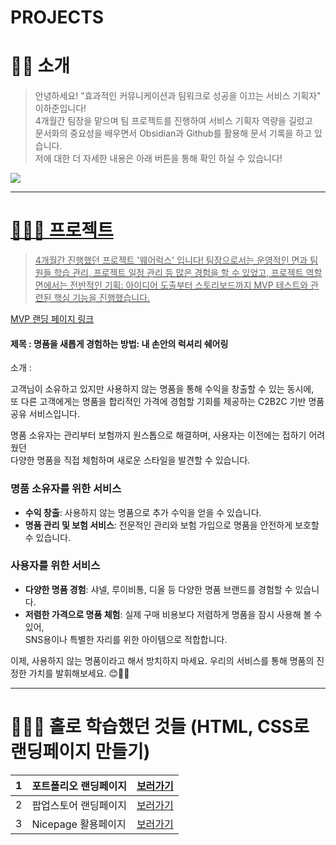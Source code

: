 # PROJECTS

# 👋🏻 소개
> 안녕하세요! "효과적인 커뮤니케이션과 팀워크로 성공을 이끄는 서비스 기획자" 이하준입니다! <br>
> 4개월간 팀장을 맡으며 팀 프로젝트를 진행하여 서비스 기획자 역량을 길렀고 <br>
> 문서화의 중요성을 배우면서 Obsidian과 Github를 활용해 문서 기록을 하고 있습니다. <br>
> 저에 대한 더 자세한 내용은 아래 버튼을 통해 확인 하실 수 있습니다!

<!--노션 버튼-->
<a href="https://www.notion.so/Resum-faf88f2c664f488ba47b1786d90cc85a">
  <img src="https://img.shields.io/badge/Notion-000000?style=for-the-badge&logo=notion&logoColor=white"
</a>

---

# 🧑🏻‍💻 프로젝트

> 4개월간 진행했던 프로젝트 '웨어럭스' 입니다!
> 팀장으로서는 운영적인 면과 팀원들 학습 관리, 프로젝트 일정 관리 등 많은 경험을 할 수 있었고,
> 프로젝트 역할면에서는 전반적인 기획: 아이디어 도출부터 스토리보드까지 MVP 테스트와 관련된 핵심 기능을 진행했습니다.


[MVP 랜딩 페이지 링크](http://platinum0137.dothome.co.kr/)
<h4>제목 : 명품을 새롭게 경험하는 방법: 내 손안의 럭셔리 쉐어링</h4>
소개 :

  고객님이 소유하고 있지만 사용하지 않는 명품을 통해 수익을 창출할 수 있는 동시에, <br>
  또 다른 고객에게는 명품을 합리적인 가격에 경험할 기회를 제공하는 C2B2C 기반 명품 공유 서비스입니다.
    
  명품 소유자는 관리부터 보험까지 원스톱으로 해결하며, 사용자는 이전에는 접하기 어려웠던 <br>
  다양한 명품을 직접 체험하며 새로운 스타일을 발견할 수 있습니다.
  
  ### 명품 소유자를 위한 서비스
  
  - **수익 창출**: 사용하지 않는 명품으로 추가 수익을 얻을 수 있습니다.
  - **명품 관리 및 보험 서비스**: 전문적인 관리와 보험 가입으로 명품을 안전하게 보호할 수 있습니다.
  
  ### 사용자를 위한 서비스
  
  - **다양한 명품 경험**: 샤넬, 루이비통, 디올 등 다양한 명품 브랜드를 경험할 수 있습니다.
  - **저렴한 가격으로 명품 체험**: 실제 구매 비용보다 저렴하게 명품을 잠시 사용해 볼 수 있어, <br>
    SNS용이나 특별한 자리를 위한 아이템으로 적합합니다.
  
   이제, 사용하지 않는 명품이라고 해서 방치하지 마세요. 우리의 서비스를 통해 명품의 진정한 가치를 발휘해보세요. 😊👜👠

---

# 🧑🏻‍🏫 홀로 학습했던 것들 (HTML, CSS로 랜딩페이지 만들기)

|1|포트폴리오 랜딩페이지|[보러가기](https://jameshj0137.github.io/projects/portfolio1.html)|
|---|---|---|
|2|팝업스토어 랜딩페이지|[보러가기](https://jameshj0137.github.io/mysite/LandingPage1)|
|3|Nicepage 활용페이지|[보러가기](https://jameshj0137.github.io/mysite2/index.html)|
